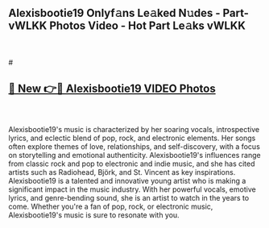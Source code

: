 ## Alexisbootie19 Onlyf𝚊ns Le𝚊ked N𝚞des - Part-vWLKK Photos Video - Hot Part Le𝚊ks vWLKK
<br>
<br>
# <h2><a href="https://213.232.235.80/live/video.php?q=alexisbootie19">🔗 New 👉🔴 Alexisbootie19 VIDEO Photos</a></h2>
<br>
<br>
Alexisbootie19's music is characterized by her soaring vocals, introspective lyrics, and eclectic blend of pop, rock, and electronic elements. Her songs often explore themes of love, relationships, and self-discovery, with a focus on storytelling and emotional authenticity. Alexisbootie19's influences range from classic rock and pop to electronic and indie music, and she has cited artists such as Radiohead, Björk, and St. Vincent as key inspirations. Alexisbootie19 is a talented and innovative young artist who is making a significant impact in the music industry. With her powerful vocals, emotive lyrics, and genre-bending sound, she is an artist to watch in the years to come. Whether you're a fan of pop, rock, or electronic music, Alexisbootie19's music is sure to resonate with you.
<br>
<br>